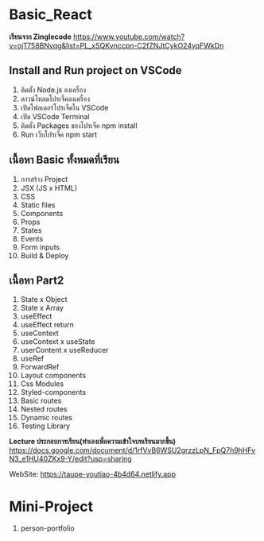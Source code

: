 # Basic_React

**เรียนจาก Zinglecode**
https://www.youtube.com/watch?v=ojT758BNvqg&list=PL_xSQKvnccpn-C2fZNJtCykO24yqFWkDn

## Install and Run project on VSCode
1. ติดตั้ง Node.js ลงเครื่อง
2. ดาวน์โหลดโปรเจ็คลงเครื่อง
3. เปิดโฟลเดอร์โปรเจ็คใน VSCode
4. เปิด VSCode Terminal
5. ติดตั้ง Packages ของโปรเจ็ค npm install
6. Run เว็บโปรเจ็ค npm start

## เนื้อหา Basic ทั้งหมดที่เรียน
1. การสร้าง Project
2. JSX (JS x HTML)
3. CSS
4. Static files
5. Components
6. Props
7. States
8. Events
9. Form inputs
10. Build & Deploy

## เนื้อหา Part2
1. State x Object
2. State x Array
3. useEffect
4. useEffect return
5. useContext
6. useContext x useState
7. userContent x useReducer
8. useRef
9. ForwardRef
10. Layout components
11. Css Modules
12. Styled-components
13. Basic routes
14. Nested routes
15. Dynamic routes
16. Testing Library

**Lecture ประกอบการเรียน(ทำเองเพื่อความเข้าใจบทเรียนมากขึ้น)**
https://docs.google.com/document/d/1rfVvB6WSU2grzzLpN_FpQ7h9hHFvN3_e1HU40ZKx9-Y/edit?usp=sharing

WebSite: https://taupe-youtiao-4b4d64.netlify.app

# Mini-Project
1. person-portfolio
